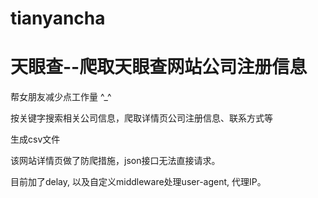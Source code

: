 # tianyancha

天眼查--爬取天眼查网站公司注册信息
========================
帮女朋友减少点工作量 ^_^


按关键字搜索相关公司信息，爬取详情页公司注册信息、联系方式等

生成csv文件

该网站详情页做了防爬措施，json接口无法直接请求。

目前加了delay, 以及自定义middleware处理user-agent, 代理IP。
